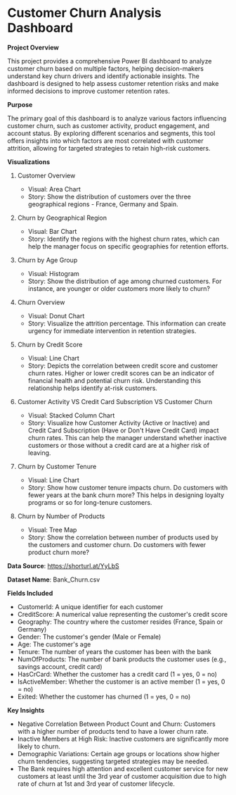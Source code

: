 # **Customer Churn Analysis Dashboard**

**Project Overview**

This project provides a comprehensive Power BI dashboard to analyze customer churn based on multiple factors, helping decision-makers understand key churn drivers and identify actionable insights. The dashboard is designed to help assess customer retention risks and make informed decisions to improve customer retention rates.

**Purpose**

The primary goal of this dashboard is to analyze various factors influencing customer churn, such as customer activity, product engagement, and account status. By exploring different scenarios and segments, this tool offers insights into which factors are most correlated with customer attrition, allowing for targeted strategies to retain high-risk customers.

**Visualizations**

1. Customer Overview
   - Visual: Area Chart
   - Story: Show the distribution of customers over the three geographical regions - France, Germany and Spain.
  
2. Churn by Geographical Region
   - Visual: Bar Chart
   - Story: Identify the regions with the highest churn rates, which can help the manager focus on specific geographies for retention efforts.

3. Churn by Age Group
   - Visual: Histogram
   - Story: Show the distribution of age among churned customers. For instance, are younger or older customers more likely to churn?
  
4. Churn Overview
   - Visual: Donut Chart
   - Story: Visualize the attrition percentage. This information can create urgency for immediate intervention in retention strategies.

5. Churn by Credit Score
   - Visual: Line Chart
   - Story: Depicts the correlation between credit score and customer churn rates. Higher or lower credit scores can be an indicator of financial health and potential churn risk. Understanding this relationship helps identify at-risk customers.

6. Customer Activity VS Credit Card Subscription VS Customer Churn
   - Visual: Stacked Column Chart
   - Story: Visualize how Customer Activity (Active or Inactive) and Credit Card Subscription (Have or Don't Have Credit Card) impact churn rates. This can help the manager understand whether inactive customers or those without a credit card are at a higher risk of leaving.

7. Churn by Customer Tenure
   - Visual: Line Chart
   - Story: Show how customer tenure impacts churn. Do customers with fewer years at the bank churn more? This helps in designing loyalty programs or so for long-tenure customers.
  
8. Churn by Number of Products
   - Visual: Tree Map
   - Story: Show the correlation between number of products used by the customers and customer churn. Do customers with fewer product churn more?

**Data Source**: https://shorturl.at/YyLbS

**Dataset Name**: Bank_Churn.csv

**Fields Included**

- CustomerId: A unique identifier for each customer
- CreditScore: A numerical value representing the customer's credit score
- Geography: The country where the customer resides (France, Spain or Germany)
- Gender: The customer's gender (Male or Female)
- Age: The customer's age
- Tenure: The number of years the customer has been with the bank
- NumOfProducts: The number of bank products the customer uses (e.g., savings account, credit card)
- HasCrCard: Whether the customer has a credit card (1 = yes, 0 = no)
- IsActiveMember: Whether the customer is an active member (1 = yes, 0 = no)
- Exited: Whether the customer has churned (1 = yes, 0 = no)
 
**Key Insights**

- Negative Correlation Between Product Count and Churn: Customers with a higher number of products tend to have a lower churn rate.
- Inactive Members at High Risk: Inactive customers are significantly more likely to churn.
- Demographic Variations: Certain age groups or locations show higher churn tendencies, suggesting targeted strategies may be needed.
- The Bank requires high attention and excellent customer service for new customers at least until the 3rd year of customer acquisition due to high rate of churn at 1st and 3rd year of customer lifecycle.
